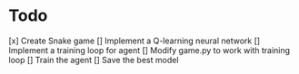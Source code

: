 # Todo 
[x] Create Snake game
[] Implement a Q-learning neural network
[] Implement a training loop for agent 
[] Modify game.py to work with training loop
[] Train the agent
[] Save the best model